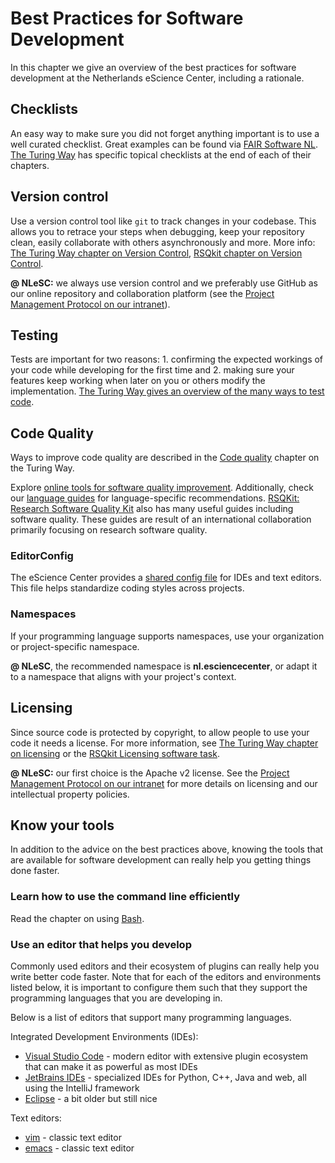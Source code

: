 # Best Practices for Software Development

In this chapter we give an overview of the best practices for software development at the Netherlands eScience Center, including a rationale.

## Checklists

An easy way to make sure you did not forget anything important is to use a well curated checklist.
Great examples can be found via [FAIR Software NL](https://fair-software.nl/recommendations/checklist).
[The Turing Way](https://book.the-turing-way.org) has specific topical checklists at the end of each of their chapters.

## Version control

Use a version control tool like `git` to track changes in your codebase.
This allows you to retrace your steps when debugging, keep your repository clean, easily collaborate with others asynchronously and more.
More info: [The Turing Way chapter on Version Control](https://book.the-turing-way.org/reproducible-research/vcs), [RSQkit chapter on Version Control](http://everse.software/RSQKit/version_control).

**@ NLeSC:** we always use version control and we preferably use GitHub as our online repository and collaboration platform (see the [Project Management Protocol on our intranet](https://nlesc.sharepoint.com/sites/home/SitePages/Project-procedures.aspx)).

## Testing

Tests are important for two reasons: 1. confirming the expected workings of your code while developing for the first time and 2. making sure your features keep working when later on you or others modify the implementation.
[The Turing Way gives an overview of the many ways to test code](https://book.the-turing-way.org/reproducible-research/testing).

## Code Quality

Ways to improve code quality are described in the [Code quality](https://book.the-turing-way.org/reproducible-research/code-quality.html) chapter on the Turing Way.

Explore [online tools for software quality improvement](https://book.the-turing-way.org/reproducible-research/code-quality/code-quality-style.html#online-services-providing-software-quality-checks). Additionally, check our [language guides](/language_guides/languages_overview.md) for language-specific recommendations.
[RSQKit: Research Software Quality Kit](https://everse.software/RSQKit/) also has many useful guides including software quality. These guides are result of an international collaboration primarily focusing on research software quality.
### EditorConfig

The eScience Center provides a [shared config file](https://raw.githubusercontent.com/NLeSC/exemplum/master/.editorconfig) for IDEs and text editors. This file helps standardize coding styles across projects.

### Namespaces

If your programming language supports namespaces, use your organization or project-specific namespace.

**@ NLeSC**, the recommended namespace is **nl.esciencecenter**, or adapt it to a namespace that aligns with your project's context.

## Licensing

Since source code is protected by copyright, to allow people to use your code it needs a license.
For more information, see [The Turing Way chapter on licensing](https://the-turing-way.netlify.app/reproducible-research/licensing) or the [RSQkit Licensing software task](http://everse.software/RSQKit/licensing_software).

**@ NLeSC:** our first choice is the Apache v2 license.
See the [Project Management Protocol on our intranet](https://nlesc.sharepoint.com/sites/home/SitePages/Project-procedures.aspx) for more details on licensing and our intellectual property policies.

## Know your tools

In addition to the advice on the best practices above, knowing the
tools that are available for software development can really help you getting
things done faster.

### Learn how to use the command line efficiently

Read the chapter on using [Bash](/language_guides/bash.md).

### Use an editor that helps you develop

Commonly used editors and their ecosystem of plugins can really help you write
better code faster.
Note that for each of the editors and environments listed below, it is important
to configure them such that they support the programming languages that you are
developing in.

Below is a list of editors that support many programming languages.

Integrated Development Environments (IDEs):
- [Visual Studio Code](https://code.visualstudio.com/) - modern editor with extensive plugin ecosystem that can make it as powerful as most IDEs
- [JetBrains IDEs](https://www.jetbrains.com/ides/) - specialized IDEs for Python, C++, Java and web, all using the IntelliJ framework
- [Eclipse](https://www.eclipse.org/ide/) - a bit older but still nice

Text editors:
- [vim](https://www.vim.org/) - classic text editor
- [emacs](https://www.gnu.org/software/emacs/) - classic text editor
